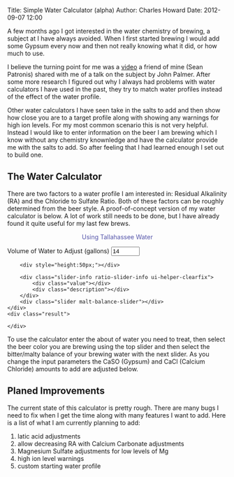 Title: Simple Water Calculator (alpha)
Author: Charles Howard
Date: 2012-09-07 12:00


A few months ago I got interested in the water chemistry of brewing, a subject at I have always avoided. When I first started brewing I would add some Gypsum every now and then not really knowing what it did, or how much to use.  

I believe the turning point for me was a 
[video](http://www.northernbrewer.com/connect/2012/06/john-palmer-on-residual-alkalinity-brewing-water/)
a friend of mine (Sean Patronis) shared with me of a talk on the subject by John Palmer.
After some more research I figured out why I always had problems with water calculators I have used in the past, they try to match water profiles instead of the effect of the water profile.  

Other water calculators I have seen take in the salts to add and then show how close you are to a target profile along with showing any warnings for high ion levels. For my most common scenario this is not very helpful.  Instead I would like to enter information on the beer I am brewing which I know without any chemistry knownledge and have the calculator provide me with the salts to add.  So after feeling that I had learned enough I set out to build one.

## The Water Calculator

There are two factors to a water profile I am interested in: Residual Alkalinity (RA) and the Chloride to Sulfate Ratio.  Both of these factors can be roughly determined from the beer style.  A proof-of-concept version of my water calculator is below.  A lot of work still needs to be done, but I have already found it quite useful for my last few brews.

<div class="simple-water-calculator">
	<div style="text-align:center;color:#55a;margin:1em 0;">Using Tallahassee Water</div>
	<div>
		<label>Volume of Water to Adjust (gallons)</label>
		<input name="volume" type="text" size="5" value="14" />
	</div>
	<div class="water-selection"></div>
	<div class="sliders">
		<div class="slider-info srm-slider-info ui-helper-clearfix">
			<div class="srm-value"></div>
			<div class="ra-value"></div>
			<div class="srm-color"></div>
		</div>
		<div class="slider srm-slider"></div>

		<div style="height:50px;"></div>

		<div class="slider-info ratio-slider-info ui-helper-clearfix">
			<div class="value"></div>
			<div class="description"></div>
		</div>
		<div class="slider malt-balance-slider"></div>
	</div>
	<div class="result">

	</div>
</div>
<link rel="stylesheet" href="simple-water-calculator-alpha/simpleWater.css?v=1.0">
<script src="lib/jquery-1.7.2.min.js"></script>
<script src="lib/jquery-ui-1.8.21.min.js"></script>
<script src="lib/jquery.tmpl.min.js"></script>
<link rel="stylesheet" href="lib/Aristo.css">
<script src="simple-water-calculator-alpha/brewcalc.js"></script>
<script src="simple-water-calculator-alpha/simpleWater.js"></script>
<script id="waterProfileForm" type="text/x-jquery-tmpl">
	<form>
		<label></label>
		<input>
	</form>
</script>

To use the calculator enter the about of water you need to treat, then select the beer color you are brewing using the top slider and then select the bitter/malty balance of your brewing water with the next slider. As you change the input parameters the CaSO (Gypsum) and CaCl (Calcium Chloride) amounts to add are adjusted below.


## Planed Improvements

The current state of this calculator is pretty rough.  There are many bugs I need to fix when I get the time along with many features I want to add.  Here is a list of what I am currently planning to add:

1. latic acid adjustments
1. allow decreasing RA with Calcium Carbonate adjustments
1. Magnesium Sulfate adjustments for low levels of Mg
1. high ion level warnings
1. custom starting water profile
